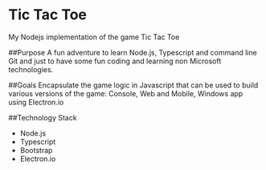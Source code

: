 # Tic Tac Toe
My Nodejs implementation of the game Tic Tac Toe

##Purpose
A fun adventure to learn Node.js, Typescript and command line Git and just to have some fun coding and learning non Microsoft technologies.

##Goals
Encapsulate the game logic in Javascript that can be used to build various versions of the game: Console, Web and Mobile, Windows app using Electron.io


##Technology Stack
* Node.js
* Typescript
* Bootstrap
* Electron.io
